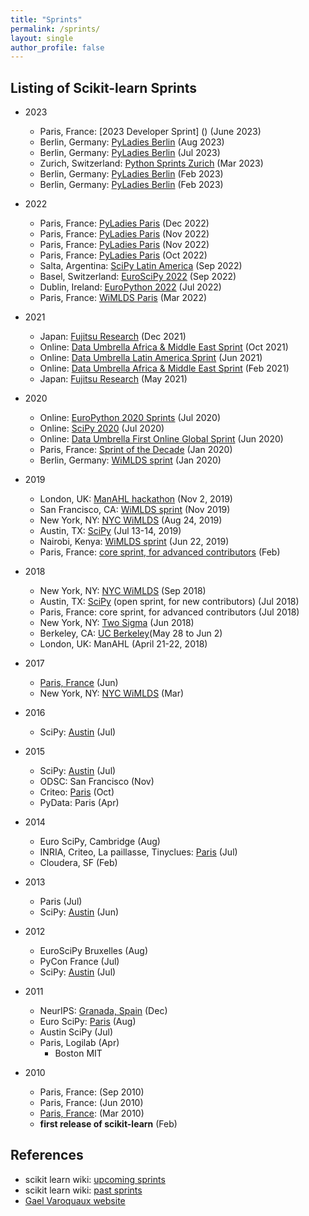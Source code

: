 ```yaml
---
title: "Sprints"
permalink: /sprints/
layout: single
author_profile: false
---
```


## Listing of Scikit-learn Sprints


- 2023
  - Paris, France: [2023 Developer Sprint] () (June 2023)
  - Berlin, Germany: [PyLadies Berlin](https://www.meetup.com/pyladies-berlin/events/294785222/) (Aug 2023)
  - Berlin, Germany: [PyLadies Berlin](https://www.meetup.com/pyladies-berlin/events/294784938/) (Jul 2023)
  - Zurich, Switzerland: [Python Sprints Zurich](https://www.meetup.com/python-sprints-zurich/events/291718007/) (Mar 2023)
  - Berlin, Germany: [PyLadies Berlin](https://www.meetup.com/pyladies-berlin/events/291249163/) (Feb 2023)
  - Berlin, Germany: [PyLadies Berlin](https://www.meetup.com/pyladies-berlin/events/291248660/) (Feb 2023)

- 2022
  - Paris, France: [PyLadies Paris](https://www.meetup.com/pyladiesparis/events/290003585/) (Dec 2022)
  - Paris, France: [PyLadies Paris](https://www.meetup.com/pyladiesparis/events/289652024/) (Nov 2022)
  - Paris, France: [PyLadies Paris](https://www.meetup.com/pyladiesparis/events/289471009/) (Nov 2022)
  - Paris, France: [PyLadies Paris](https://www.meetup.com/pyladiesparis/events/289012536/) (Oct 2022)
  - Salta, Argentina: [SciPy Latin America](https://pythoncientifico.ar) (Sep 2022)
  - Basel, Switzerland: [EuroSciPy 2022](https://www.euroscipy.org/2022/index.html) (Sep 2022)
  - Dublin, Ireland: [EuroPython 2022](https://ep2022.europython.eu/mentored-sprint) (Jul 2022)
  - Paris, France: [WiMLDS Paris](https://scikit-learn.fondation-inria.fr/wimlds-paris-sprint-and-contribution-workshop/) (Mar 2022)





- 2021
  - Japan: [Fujitsu Research](https://www.fujitsu.com/global/about/research/article/202111-devsprint2021a.html) (Dec 2021)
  - Online: [Data Umbrella Africa & Middle East Sprint](https://blog.dataumbrella.org/data-umbrella-afme2-2021-scikit-learn-sprint-report) (Oct 2021)
  - Online: [Data Umbrella Latin America Sprint](https://blog.dataumbrella.org/data-umbrella-latam-2021-scikit-learn-sprint-report)  (Jun 2021)
  - Online: [Data Umbrella Africa & Middle East Sprint](https://blog.dataumbrella.org/data-umbrella-afme1-2021-scikit-learn-sprint-report) (Feb 2021)
  - Japan: [Fujitsu Research](https://www.fujitsu.com/global/about/research/article/202104-devsprint.html) (May 2021)

- 2020
  - Online: [EuroPython 2020 Sprints](https://wiki.python.org/moin/EuroPython2020/Sprints) (Jul 2020)
  - Online: [SciPy 2020](https://www.scipy2020.scipy.org/sprints-schedule) (Jul 2020)
  - Online: [Data Umbrella First Online Global Sprint](https://tinyurl.com/sklearn-online) (Jun 2020)
  - Paris, France:  [Sprint of the Decade](https://github.com/scikit-learn/scikit-learn/wiki/Paris-scikit-learn-Sprint-of-the-Decade) (Jan 2020)
  - Berlin, Germany: [WiMLDS sprint](https://github.com/WiMLDS/berlin-2020-scikit-sprint) (Jan 2020)
  
- 2019
  - London, UK:  [ManAHL hackathon](https://www.man.com/hackathon2019) (Nov 2, 2019)
  - San Francisco, CA:  [WiMLDS sprint](http://wimlds.org/opensourcesprints-2/bay-area-scikit-sprint-2019/) (Nov 2019)
  - New York, NY:  [NYC WiMLDS](http://wimlds.org/opensourcesprints-2/nyc-scikit-sprint-2019/) (Aug 24, 2019)
  - Austin, TX: [SciPy](https://www.scipy2019.scipy.org/sprints) (Jul 13-14, 2019)  
  - Nairobi, Kenya:  [WiMLDS sprint](http://wimlds.org/nairobi-scikit-sprint-2019/) (Jun 22, 2019)
  - Paris, France:  [core sprint, for advanced contributors](https://scikit-learn.fondation-inria.fr/en/scikit-learn-sprint-in-paris/) (Feb)
- 2018
  - New York, NY: [NYC WiMLDS](https://reshamas.github.io/highlights-from-the-2018-NYC-WiMLDS-scikit-sprint) (Sep 2018)
  - Austin, TX: [SciPy](http://gael-varoquaux.info/programming/sprint-on-scikit-learn-in-paris-and-austin.html) (open sprint, for new contributors) (Jul 2018)
  - Paris, France:  core sprint, for advanced contributors (Jul 2018)
  - New York, NY:  [Two Sigma](https://twitter.com/amuellerml/status/1007670849774784512) (Jun 2018) 
  - Berkeley, CA: [UC Berkeley](https://github.com/scikit-image/scikit-image/wiki/UC-Berkeley-(BIDS)-sprint,-May-28-Jun-2-2018)(May 28 to Jun 2)
  - London, UK: ManAHL (April 21-22, 2018)
- 2017
  - [Paris, France](http://gael-varoquaux.info/programming/scikit-learn-paris-sprint-2017.html) (Jun)
  - New York, NY: [NYC WiMLDS](https://github.com/WiMLDS/scikit-sprint-nyc-2017/blob/master/README.md) (Mar)
- 2016
  - SciPy:  [Austin](https://scipy2016.scipy.org/ehome/146062/332969/) (Jul)
- 2015
  - SciPy:  [Austin](https://scipy2016.scipy.org/ehome/115969/292867/) (Jul)
  - ODSC:   San Francisco (Nov)
  - Criteo:  [Paris](https://twitter.com/GaelVaroquaux/status/656847270550310912) (Oct)
  - PyData:  Paris (Apr)
- 2014
  - Euro SciPy, Cambridge (Aug)
  - INRIA, Criteo, La paillasse, Tinyclues:  [Paris](http://gael-varoquaux.info/programming/scikit-learn-2014-sprint-a-report.html) (Jul)
  - Cloudera, SF (Feb)
- 2013
  - Paris (Jul)
  - SciPy:  [Austin](https://conference.scipy.org/scipy2013/sprint_detail.php?id=36) (Jun)
- 2012
  - EuroSciPy Bruxelles (Aug)
  - PyCon France (Jul)
  - SciPy:  [Austin](http://conference.scipy.org/scipy2012/sprints/sprint_detail.php?id=15) (Jul)
- 2011
  - NeurIPS:  [Granada, Spain](http://gael-varoquaux.info/programming/scikit-learn-nips-2011-sprint-international-thanks-to-our-sponsors.html) (Dec)
  - Euro SciPy:  [Paris](http://fa.bianp.net/blog/2011/scikit-learn-euroscipy-2011-coding-sprint-day-one/) (Aug)
  - Austin SciPy (Jul)
  - Paris, Logilab (Apr)
    - Boston MIT
- 2010
  - Paris, France: (Sep 2010)
  - Paris, France: (Jun 2010)
  - [Paris, France](https://web.archive.org/web/20101118052247/http://fseoane.net/blog/2010/scikitslearn-coding-spring-in-paris/): (Mar 2010)
  - **first release of scikit-learn** (Feb)

## References
- scikit learn wiki: [upcoming sprints](https://github.com/scikit-learn/scikit-learn/wiki/Upcoming-events)
- scikit learn wiki: [past sprints](https://github.com/scikit-learn/scikit-learn/wiki/Past-sprints)
- [Gael Varoquaux website](http://gael-varoquaux.info/tag/sprint.html)
